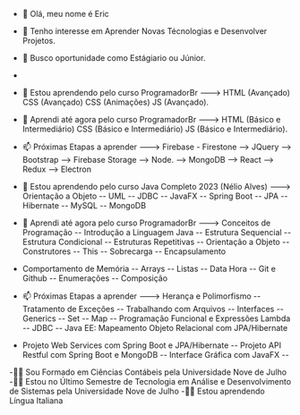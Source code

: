 - 👋 Olá, meu nome é Eric
- 👀 Tenho interesse em Aprender Novas Técnologias e Desenvolver Projetos.
- 👔 Busco oportunidade como Estágiario ou Júnior.
- 
- 🌱 Estou aprendendo pelo curso ProgramadorBr ---> HTML (Avançado) CSS (Avançado)  CSS (Animações) JS (Avançado).
- 💞️  Aprendi até agora pelo curso ProgramadorBr ---> HTML  (Básico e Intermediário) CSS (Básico e Intermediário) JS (Básico e Intermediário).
- 📫 Próximas Etapas a aprender --->  Firebase - Firestone --> JQuery --> Bootstrap --> Firebase Storage --> Node. --> MongoDB --> React --> Redux --> Electron

- 🌱 Estou aprendendo pelo curso Java Completo 2023 (Nélio Alves) ---> Orientação a Objeto --  UML -- JDBC -- JavaFX -- Spring Boot -- JPA -- Hibernate -- MySQL -- MongoDB
- 💞️  Aprendi até agora pelo curso ProgramadorBr ---> Conceitos de Programação -- Introdução a Linguagem Java -- Estrutura Sequencial -- Estrutura Condicional -- Estruturas Repetitivas -- Orientação a Objeto -- Construtores -- This -- Sobrecarga -- Encapsulamento
- Comportamento de Memória -- Arrays -- Listas -- Data Hora -- Git e Github -- Enumerações -- Composição
- 📫 Próximas Etapas a aprender --->  Herança e Polimorfismo -- Tratamento de Exceções -- Trabalhando com Arquivos -- Interfaces -- Generics -- Set -- Map -- Programação Funcional e Expressões Lambda -- JDBC -- Java EE: Mapeamento Objeto Relacional com JPA/Hibernate
- Projeto Web Services com Spring Boot e JPA/Hibernate -- Projeto API Restful com Spring Boot e MongoDB -- Interface Gráfica com JavaFX -- 

-👨‍🎓 Sou Formado em Ciências Contábeis pela Universidade Nove de Julho
-👨‍🎓 Estou no Último Semestre de Tecnologia em Análise e Desenvolvimento de Sistemas pela Universidade Nove de Julho
-👨‍🎓 Estou aprendendo Língua Italiana
